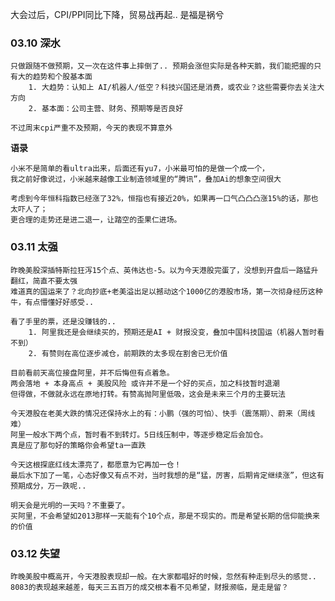 
大会过后，CPI/PPI同比下降，贸易战再起.. 是福是祸兮

### 03.10 深水

	只做跟随不做预期，又一次在这件事上摔倒了.. 预期会涨但实际是各种天鹅，我们能把握的只有大的趋势和个股基本面
		1. 大趋势：认知上 AI/机器人/低空？科技兴国还是消费，或农业？这些需要你去关注大方向
		2. 基本面：公司主营、财务、预期等是否良好
		   
	不过周末cpi严重不及预期，今天的表现不算意外


  **语录**

	小米不是简单的看ultra出来，后面还有yu7，小米最可怕的是做一个成一个，
	我之前好像说过，小米越来越像工业制造领域里的“腾讯”，叠加Ai的想象空间很大
	
	考虑到今年恒科指数已经涨了32%，恒指也有接近20%，如果再一口气凸凸凸涨15%的话，那也太吓人了；
	更合理的走势还是进二退一，让踏空的歪果仁进场。


### 03.11 太强

	昨晚美股深插特斯拉狂泻15个点、英伟达也-5。以为今天港股完蛋了，没想到开盘后一路猛升翻红，简直不要太强
	难道真的国运来了？北向抄底+老美溢出足以撼动这个1000亿的港股市场，第一次彻身经历这种牛，有点懵懂好好感受..
	
	看了手里的票，还是没赚钱的.. 
		1. 阿里我还是会继续买的，预期还是AI + 财报没变，叠加中国科技国运（机器人暂时看不到）
		2. 有赞则在高位逐步减仓，前期跌的太多现在割舍已无价值
	   
	目前看前天高位接盘阿里，并不后悔但有点着急。
	两会落地 + 本身高点 + 美股风险 或许并不是一个好的买点，加之科技暂时退潮
	但得做，不做就永远在原地打转。有赞高抛阿里低吸，这会是未来三个月的主要玩法
	
	今天港股在老美大跌的情况还保持水上的有：小鹏（强的可怕）、快手（震荡期）、蔚来（周线难）
	阿里一般水下两个点，暂时看不到转灯。5日线压制中，等逐步稳定后会加仓。
	真是应了那句好的策略你会希望ta一直跌
	
	今天这根探底红线太漂亮了，都愿意为它再加一仓！
	最后水下加了一笔，心态好像又有点不对，当时我想的是“猛，厉害，后期肯定继续涨”，但这有预期成分，万一跌呢..
	
	明天会是光明的一天吗？不重要了。
	买阿里，不会希望如2013那样一天能有个10个点，那是不现实的。而是希望长期的信仰能换来的价值


### 03.12 失望

	昨晚美股中概高开，今天港股表现却一般。在大家都唱好的时候，忽然有种走到尽头的感觉..
	8083的表现越来越差，每天三五百万的成交根本看不见希望，财报濒临，是走是留？